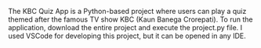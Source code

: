 The KBC Quiz App is a Python-based project where users can play a quiz themed after the famous TV show KBC (Kaun Banega Crorepati). To run the application, download the entire project and execute the project.py file. I used VSCode for developing this project, but it can be opened in any IDE.
